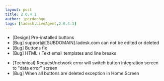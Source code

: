 ```yaml
---
layout: post
title: 2.0.4.1
author: jperdochqu
tags: [ladesk,LiveAgent,2.0.4.1]
---
```


- [Design] Pre-installed buttons
- [Bug] support@[SUBDOMAIN].ladesk.com can not be edited or deleted
- [Bug] Buttons fix
- [Bug] HTML / Text email templates and line breaks

<!--more-->

- [Technical] Request/network error will switch button integration screen to &quot;data error&quot; screen
- [Bug] When all buttons are deleted exception in Home Screen
